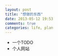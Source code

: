 ```yaml
---
layout: post
title: "想做的东西"
date: 2013-05-12 19:53
comments: true
categories: life, plan
---
```


- 一个TODO
- 个人网站



